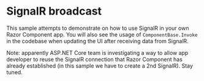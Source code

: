 # SignalR broadcast

This sample attempts to demonstrate on how to use SignalR in your own Razor Component app. You will also see the usage of `ComponentBase.Invoke` in the codebase when updating the UI after receiving data from SignalR.

Note: apparently ASP.NET Core team is investigating a way to allow app developer to reuse the SignalR connection that Razor Component has already established (in this sample we have to create a 2nd SignalR). Stay tuned.